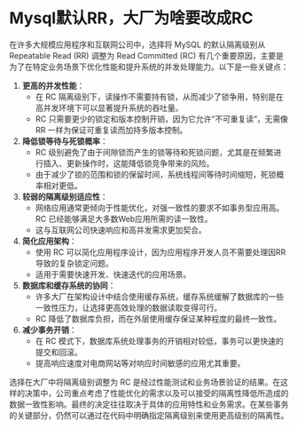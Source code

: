 # Mysql默认RR，大厂为啥要改成RC

<font style="color:rgba(0, 0, 0, 0.82);">在许多大规模应用程序和互联网公司中，选择将 MySQL 的默认隔离级别从 Repeatable Read (RR) 调整为 Read Committed (RC) 有几个重要原因，主要是为了在特定业务场景下优化性能和提升系统的并发处理能力。以下是一些关键点：</font>

1. **<font style="color:rgba(0, 0, 0, 0.82);">更高的并发性能</font>**<font style="color:rgba(0, 0, 0, 0.82);">：</font>
    - <font style="color:rgba(0, 0, 0, 0.82);">在 RC 隔离级别下，读操作不需要持有锁，从而减少了锁争用，特别是在高并发环境下可以显著提升系统的吞吐量。</font>
    - <font style="color:rgba(0, 0, 0, 0.82);">RC 只需要更少的锁定和版本控制开销，因为它允许“不可重复读”，无需像 RR 一样为保证可重复读而加持多版本控制。</font>
2. **<font style="color:rgba(0, 0, 0, 0.82);">降低锁等待与死锁概率</font>**<font style="color:rgba(0, 0, 0, 0.82);">：</font>
    - <font style="color:rgba(0, 0, 0, 0.82);">RC 级别避免了由于间隙锁而产生的锁等待和死锁问题，尤其是在频繁进行插入、更新操作时，这能降低锁竞争带来的风险。</font>
    - <font style="color:rgba(0, 0, 0, 0.82);">由于减少了锁的范围和锁的保留时间，系统线程间等待时间缩短，死锁概率相对更低。</font>
3. **<font style="color:rgba(0, 0, 0, 0.82);">较弱的隔离级别适应性</font>**<font style="color:rgba(0, 0, 0, 0.82);">：</font>
    - <font style="color:rgba(0, 0, 0, 0.82);">网络应用通常更倾向于性能优化，对强一致性的要求不如事务型应用高。RC 已经能够满足大多数Web应用所需的读一致性。</font>
    - <font style="color:rgba(0, 0, 0, 0.82);">这与互联网公司快速响应和高并发需求更加契合。</font>
4. **<font style="color:rgba(0, 0, 0, 0.82);">简化应用架构</font>**<font style="color:rgba(0, 0, 0, 0.82);">：</font>
    - <font style="color:rgba(0, 0, 0, 0.82);">使用 RC 可以简化应用程序设计，因为应用程序开发人员不需要处理因RR导致的复杂锁定问题。</font>
    - <font style="color:rgba(0, 0, 0, 0.82);">适用于需要快速开发、快速迭代的应用场景。</font>
5. **<font style="color:rgba(0, 0, 0, 0.82);">数据库和缓存系统的协同</font>**<font style="color:rgba(0, 0, 0, 0.82);">：</font>
    - <font style="color:rgba(0, 0, 0, 0.82);">许多大厂在架构设计中结合使用缓存系统，缓存系统缓解了数据库的一些一致性压力，让选择更高效处理的数据读取变得可行。</font>
    - <font style="color:rgba(0, 0, 0, 0.82);">RC 降低了数据库负担，而在外层使用缓存保证某种程度的最终一致性。</font>
6. **<font style="color:rgba(0, 0, 0, 0.82);">减少事务开销</font>**<font style="color:rgba(0, 0, 0, 0.82);">：</font>
    - <font style="color:rgba(0, 0, 0, 0.82);">在 RC 模式下，数据库系统处理事务的开销相对较低，事务可以更快速的提交和回滚。</font>
    - <font style="color:rgba(0, 0, 0, 0.82);">提高响应速度对电商网站等对响应时间敏感的应用尤其重要。</font>

<font style="color:rgba(0, 0, 0, 0.82);">选择在大厂中将隔离级别调整为 RC 是经过性能测试和业务场景验证的结果。在这样的决策中，公司重点考虑了性能优化的需求以及可以接受的隔离性降低所造成的数据一致性影响。最终的决定往往取决于具体的应用特性和业务需求。在某些事务的关键部分，仍然可以通过在代码中明确指定隔离级别来使用更高级别的隔离性。</font>
